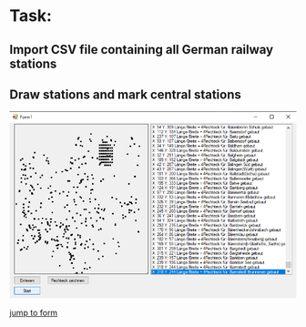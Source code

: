 # Task:

## Import CSV file containing all German railway stations 
## Draw stations and mark central stations 
![Screenshot](https://github.com/Computational-Design-Consulting/CSharp-Collection/blob/mainCDC/Solving%20Tasks/BahnhoefeZeichenen/Screenshot%202021-12-20%20023117.png)

[jump to form](https://github.com/Computational-Design-Consulting/CSharp-Collection/blob/mainCDC/Solving%20Tasks/BahnhoefeZeichenen/AufgabenW6D1%20BahnhoefeZeichenen1/Form1.cs)


